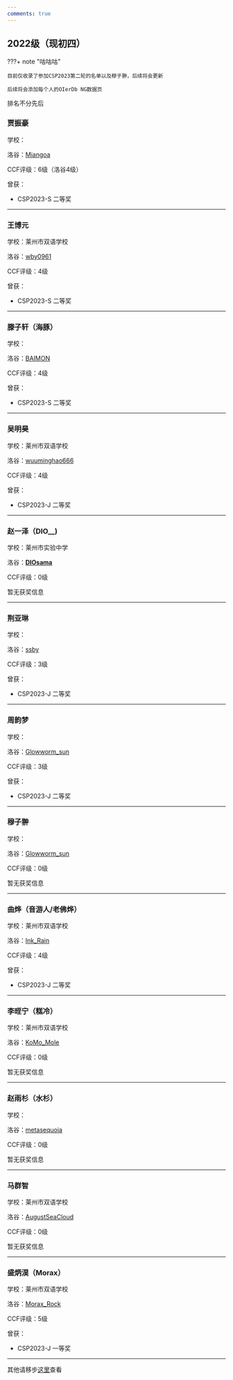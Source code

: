 ```yaml
---
comments: true
---
```


<script languange="JavaScript">
        var password=""
        password=prompt('本页面涉及个人隐私，请输入密码','');
        function custom_close()
        {
            window.opener=null;
            window.open('','_self');
            window.close();        
        }   
        if  (password !='azjs-djh')
            {alert("密码错误")
            
            custom_close();            
            alert("即将返回上一页")
            window.location.href='https://elationaha.github.io/LZYZ-OI-Wiki/member/emm';
            }
  </script>

## 2022级（现初四）

???+ note "咕咕咕"

    目前仅收录了参加CSP2023第二轮的名单以及穆子翀，后续将会更新

    后续将会添加每个人的OIerDb NG数据页

排名不分先后

### 贾振豪

学校：

洛谷：[Miangoa](https://www.luogu.com.cn/user/752257)

CCF评级：6级（洛谷4级）

曾获：

* CSP2023-S 二等奖

--------

### 王博元

学校：莱州市双语学校

洛谷：[wby0961](https://www.luogu.com.cn/user/541680)

CCF评级：4级

曾获：

* CSP2023-S 二等奖

--------

### 滕子轩（海豚）

学校：

洛谷：[BAIMON](https://www.luogu.com.cn/user/752418)

CCF评级：4级

曾获：

* CSP2023-S 二等奖

--------

### 吴明昊

学校：莱州市双语学校

洛谷：[wuuminghao666](https://www.luogu.com.cn/user/761402)

CCF评级：4级

曾获：

* CSP2023-J 二等奖

--------

### 赵一泽（DIO__)

学校：莱州市实验中学

洛谷：[__DIOsama__](https://www.luogu.com.cn/user/751866)

CCF评级：0级

暂无获奖信息

--------

### 荆亚琳

学校：

洛谷：[ssby](https://www.luogu.com.cn/user/820285)

CCF评级：3级

曾获：

* CSP2023-J 二等奖

--------

### 周韵梦

学校：

洛谷：[Glowworm_sun](https://www.luogu.com.cn/user/767117)

CCF评级：3级

曾获：

* CSP2023-J 二等奖

--------

### 穆子翀

学校：

洛谷：[Glowworm_sun](https://www.luogu.com.cn/user/767117)

CCF评级：0级

暂无获奖信息

--------

### 曲烨（音游人/老佛烨）

学校：莱州市双语学校

洛谷：[Ink_Rain](https://www.luogu.com.cn/user/672022)

CCF评级：4级

曾获：

* CSP2023-J 二等奖

--------

### 李晊宁（糕冷）

学校：莱州市双语学校

洛谷：[KoMo_Mole](https://www.luogu.com.cn/user/671840)

CCF评级：0级

暂无获奖信息

--------

### 赵雨杉（水杉）

学校：

洛谷：[metasequoia](https://www.luogu.com.cn/user/820296)

CCF评级：0级

暂无获奖信息

--------

### 马群智

学校：莱州市双语学校

洛谷：[AugustSeaCloud](https://www.luogu.com.cn/user/822047)

CCF评级：0级

暂无获奖信息

--------

### 盛炳淏（Morax）

学校：莱州市双语学校

洛谷：[Morax_Rock](https://www.luogu.com.cn/user/755664)

CCF评级：5级

曾获：

* CSP2023-J 一等奖

--------

其他请移步[这里](https://www.luogu.com.cn/team/52042#member)查看